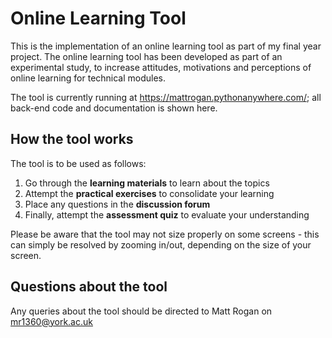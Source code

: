 # Online Learning Tool

This is the implementation of an online learning tool as part of my final year project. The online learning tool has been developed as part of an experimental study, to increase attitudes, motivations and perceptions of online learning for technical modules. 

The tool is currently running at https://mattrogan.pythonanywhere.com/; all back-end code and documentation is shown here.

## How the tool works
The tool is to be used as follows:
1. Go through the **learning materials** to learn about the topics
2. Attempt the **practical exercises** to consolidate your learning
3. Place any questions in the **discussion forum**
4. Finally, attempt the **assessment quiz** to evaluate your understanding

Please be aware that the tool may not size properly on some screens - this can simply be resolved by zooming in/out, depending on the size of your screen.

## Questions about the tool
Any queries about the tool should be directed to Matt Rogan on mr1360@york.ac.uk
